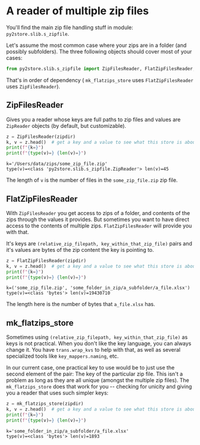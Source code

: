 
# A reader of multiple zip files

You'll find the main zip file handling stuff in module: `py2store.slib.s_zipfile`.


Let's assume the most common case where your zips are in a folder (and possibly subfolders). 
The three following objects should cover most of your cases:

```python
from py2store.slib.s_zipfile import ZipFilesReader, FlatZipFilesReader, mk_flatzips_store
```

That's in order of dependency ( `mk_flatzips_store` uses `FlatZipFilesReader` uses `ZipFilesReader`).


## ZipFilesReader

Gives you a reader whose keys are full paths to zip files and values are `ZipReader` objects (by default, but customizable).

```python
z = ZipFilesReader(zipdir)
k, v = z.head()  # get a key and a value to see what this store is about
print(f"{k=}")
print(f"{type(v)=} {len(v)=}")
```

```
k='/Users/data/zips/some_zip_file.zip'
type(v)=<class 'py2store.slib.s_zipfile.ZipReader'> len(v)=45
```

The length of `v` is the number of files in the `some_zip_file.zip` zip file.


## FlatZipFilesReader

With `ZipFilesReader` you get access to zips of a folder, and contents of the zips through the values it provides. 
But sometimes you want to have direct access to the contents of multiple zips. 
`FlatZipFilesReader` will provide you with that. 

It's keys are `(relative_zip_filepath, key_within_that_zip_file)` pairs and it's values are bytes of the zip content the key is pointing to.

```python
z = FlatZipFilesReader(zipdir)
k, v = z.head()  # get a key and a value to see what this store is about
print(f"{k=}")
print(f"{type(v)=} {len(v)=}")
```

```
k=('some_zip_file.zip', 'some_folder_in_zip/a_subfolder/a_file.xlsx')
type(v)=<class 'bytes'> len(v)=19430710
```

The length here is the number of bytes that `a_file.xlsx` has.

## mk_flatzips_store

Sometimes using `(relative_zip_filepath, key_within_that_zip_file)` as keys is not practical. 
When you don't like the key language, you can always change it. 
You have `trans.wrap_kvs` to help with that, as well as several specialized tools like `key_mappers.naming`, etc.

In our current case, one practical key to use would be to just use the second element of the pair: The key of the particular zip file. 
This isn't a problem as long as they are all unique (amongst the multiple zip files). 
The `mk_flatzips_store` does that work for you -- checking for unicity and giving you a reader that uses such simpler keys:

```python
z = mk_flatzips_store(zipdir)
k, v = z.head()  # get a key and a value to see what this store is about
print(f"{k=}")
print(f"{type(v)=} {len(v)=}")
```

```
k='some_folder_in_zip/a_subfolder/a_file.xlsx'
type(v)=<class 'bytes'> len(v)=1893
```

